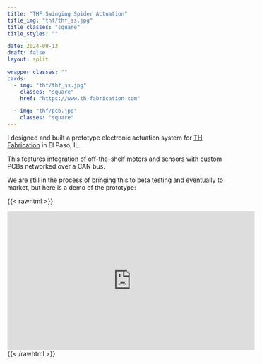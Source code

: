```yaml
---
title: "THF Swinging Spider Actuation"
title_img: "thf/thf_ss.jpg"
title_classes: "square"
title_styles: ""

date: 2024-09-13
draft: false
layout: split

wrapper_classes: ""
cards:
  - img: "thf/thf_ss.jpg"
    classes: "square"
    href: "https://www.th-fabrication.com"

  - img: "thf/pcb.jpg"
    classes: "square"
---
```



I designed and built a prototype electronic actuation system for [TH Fabrication](https://www.th-fabrication.com/) in El Paso, IL.

This features integration of off-the-shelf motors and sensors with custom PCBs networked over a CAN bus.

We are still in the process of bringing this to beta testing and eventually to market, but here is a demo of the prototype:

{{< rawhtml >}}
<iframe width="560" height="315" src="https://www.youtube.com/embed/LnAkuBCnZtI" title="YouTube video player" frameborder="0" allow="accelerometer; autoplay; clipboard-write; encrypted-media; gyroscope; picture-in-picture; web-share" allowfullscreen></iframe>
{{< /rawhtml >}}